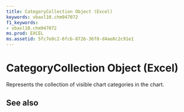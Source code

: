 ```yaml
---
title: CategoryCollection Object (Excel)
keywords: vbaxl10.chm947072
f1_keywords:
- vbaxl10.chm947072
ms.prod: EXCEL
ms.assetid: 5fc7e8c2-6fcb-8726-36f8-d4ae8c2c91e1
---
```



# CategoryCollection Object (Excel)

Represents the collection of visible chart categories in the chart.


## See also



